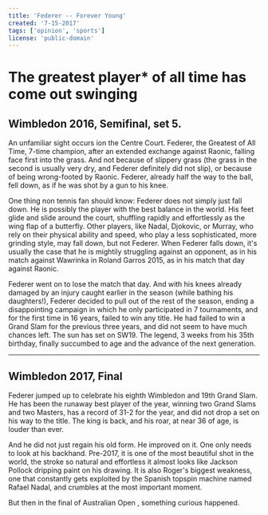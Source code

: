 ```yaml
---
title: 'Federer -- Forever Young'
created: '7-15-2017'
tags: ['opinion', 'sports']
license: 'public-domain'
---
```

# The greatest player* of all time has come out swinging

## Wimbledon 2016, Semifinal, set 5.

An unfamiliar sight occurs ion the Centre Court. Federer, the Greatest of All Time, 7-time champion, after an extended exchange against Raonic, falling face first into the grass. And not because of slippery grass (the grass in the second is usually very dry, and Federer definitely did not slip), or because of being wrong-footed by Raonic. Federer, already half the way to the ball, fell down, as if he was shot by a gun to his knee.

One thing non tennis fan should know: Federer does not simply just fall down. He is possibly the player with the best balance in the world. His feet glide and slide around the court, shuffling rapidly and effortlessly as the wing flap of a butterfly. Other players, like Nadal, Djokovic, or Murray, who rely on their physical ability and speed, who play a less sophisticated, more grinding style, may fall down, but not Federer. When Federer falls down, it's usually the case that he is mightily struggling against an opponent, as in his match against Wawrinka in Roland Garros 2015, as in his match that day against Raonic.

Federer went on to lose the match that day. And with his knees already damaged by an injury caught earlier in the season (while bathing his daughters!), Federer decided to pull out of the rest of the season, ending a disappointing campaign in which he only participated in 7 tournaments, and for the first time in 16 years, failed to win any title. He had failed to win a Grand Slam for the previous three years, and did not seem to have much chances left. The sun has set on SW19. The legend, 3 weeks from his 35th birthday, finally succumbed to age and the advance of the next generation.

----

## Wimbledon 2017, Final

Federer jumped up to celebrate his eighth Wimbledon and 19th Grand Slam. He has been the runaway best player of the year, winning two Grand Slams and two Masters, has a record of 31-2 for the year, and did not drop a set on his way to the title. The king is back, and his roar, at near 36 of age, is louder than ever.

And he did not just regain his old form. He improved on it. One only needs to look at his backhand. Pre-2017, it is one of the most beautiful shot in the world, the stroke so natural and effortless it almost looks like Jackson Pollock dripping paint on his drawing. It is also Roger's biggest weakness, one that constantly gets exploited by the Spanish topspin machine named Rafael Nadal, and crumbles at the most important moment.

But then in the final of Australian Open , something curious happened.